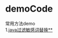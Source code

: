 # demoCode
常用方法demo    
1.[java过滤敏感词替换** ](https://github.com/XTFxiaofei/demoCode/blob/master/src/main/java/com/example/demo/test/WmParser.java)    

